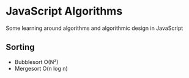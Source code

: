 # JavaScript Algorithms

Some learning around algorithms and algorithmic design in JavaScript

## Sorting

* Bubblesort O(N²)
* Mergesort O(n log n)
